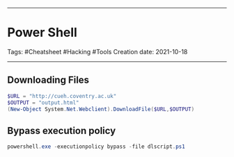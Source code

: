 -----------------------------------------------
# Power Shell
Tags:  #Cheatsheet #Hacking #Tools 
Creation date: 2021-10-18

-----------------------------------------------

## Downloading Files

```powershell
$URL = "http://cueh.coventry.ac.uk"
$OUTPUT = "output.html"
(New-Object System.Net.Webclient).DownloadFile($URL,$OUTPUT)
```

## Bypass execution policy

```powershell
powershell.exe -executionpolicy bypass -file dlscript.ps1
```

